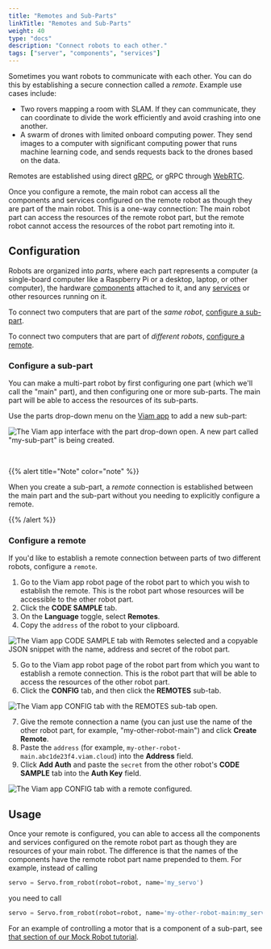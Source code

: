 ```yaml
---
title: "Remotes and Sub-Parts"
linkTitle: "Remotes and Sub-Parts"
weight: 40
type: "docs"
description: "Connect robots to each other."
tags: ["server", "components", "services"]
---
```


Sometimes you want robots to communicate with each other.
You can do this by establishing a secure connection called a *remote*.
Example use cases include:

- Two rovers mapping a room with SLAM.
  If they can communicate, they can coordinate to divide the work efficiently and avoid crashing into one another.
- A swarm of drones with limited onboard computing power.
  They send images to a computer with significant computing power that runs machine learning code, and sends requests back to the drones based on the data.

Remotes are established using direct [gRPC](https://grpc.io/), or gRPC through [WebRTC](https://webrtc.org/).

Once you configure a remote, the main robot can access all the components and services configured on the remote robot as though they are part of the main robot.
This is a one-way connection: The main robot part can access the resources of the remote robot part, but the remote robot cannot access the resources of the robot part remoting into it.

## Configuration

Robots are organized into *parts*, where each part represents a computer (a single-board computer like a Raspberry Pi or a desktop, laptop, or other computer), the hardware [components](/components/) attached to it, and any [services](/services/) or other resources running on it.

To connect two computers that are part of the *same robot*, [configure a sub-part](#configure-a-sub-part).

To connect two computers that are part of *different robots*, [configure a remote](#configure-a-remote).

### Configure a sub-part

You can make a multi-part robot by first configuring one part (which we'll call the "main" part), and then configuring one or more sub-parts.
The main part will be able to access the resources of its sub-parts.

Use the parts drop-down menu on the [Viam app](https://app.viam.com) to add a new sub-part:

![The Viam app interface with the part drop-down open. A new part called "my-sub-part" is being created.](../img/remotes/sub-part-config.png)

<br>

{{% alert title="Note" color="note" %}}

When you create a sub-part, a *remote* connection is established between the main part and the sub-part without you needing to explicitly configure a remote.

{{% /alert %}}

### Configure a remote

If you'd like to establish a remote connection between parts of two different robots, configure a `remote`.

1. Go to the Viam app robot page of the robot part to which you wish to establish the remote.
   This is the robot part whose resources will be accessible to the other robot part.
2. Click the **CODE SAMPLE** tab.
3. On the **Language** toggle, select **Remotes**.
4. Copy the `address` of the robot to your clipboard.

![The Viam app CODE SAMPLE tab with Remotes selected and a copyable JSON snippet with the name, address and secret of the robot part.](../img/remotes/remote-address.png)

5. Go to the Viam app robot page of the robot part from which you want to establish a remote connection.
   This is the robot part that will be able to access the resources of the other robot part.
6. Click the **CONFIG** tab, and then click the **REMOTES** sub-tab.

![The Viam app CONFIG tab with the REMOTES sub-tab open.](../img/remotes/remote-create.png)

7. Give the remote connection a name (you can just use the name of the other robot part, for example, "my-other-robot-main") and click **Create Remote**.
8. Paste the `address` (for example, `my-other-robot-main.abc1de23f4.viam.cloud`) into the **Address** field.
9. Click **Add Auth** and paste the `secret` from the other robot's **CODE SAMPLE** tab into the **Auth Key** field.

![The Viam app CONFIG tab with a remote configured.](../img/remotes/remote-config.png)

## Usage

Once your remote is configured, you can able to access all the components and services configured on the remote robot part as though they are resources of your main robot.
The difference is that the names of the components have the remote robot part name prepended to them.
For example, instead of calling

```python
servo = Servo.from_robot(robot=robot, name='my_servo')
```

you need to call

```python
servo = Servo.from_robot(robot=robot, name='my-other-robot-main:my_servo')
```

For an example of controlling a motor that is a component of a sub-part, see [that section of our Mock Robot tutorial](https://docs.viam.com/tutorials/build-a-mock-robot/#how-to-control-a-sub-part-using-the-viam-sdk).

